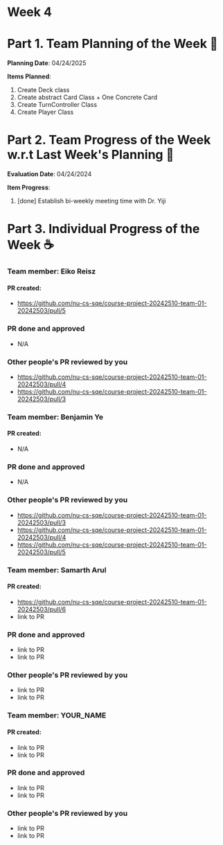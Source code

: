 # Week 4

# Part 1. Team Planning of the Week :ledger:
**Planning Date**: 04/24/2025

**Items Planned**:
1. Create Deck class
2. Create abstract Card Class + One Concrete Card
3. Create TurnController Class
4. Create Player Class

# Part 2. Team Progress of the Week w.r.t Last Week's Planning :green_book:
**Evaluation Date**: 04/24/2024

**Item Progress**:
1. [done] Establish bi-weekly meeting time with Dr. Yiji

# Part 3. Individual Progress of the Week :coffee:

### Team member: Eiko Reisz
#### PR created:
- https://github.com/nu-cs-sqe/course-project-20242510-team-01-20242503/pull/5

### PR done and approved
- N/A

### Other people's PR reviewed by you
- https://github.com/nu-cs-sqe/course-project-20242510-team-01-20242503/pull/4
- https://github.com/nu-cs-sqe/course-project-20242510-team-01-20242503/pull/3


### Team member: Benjamin Ye
#### PR created:
- N/A

### PR done and approved
- N/A

### Other people's PR reviewed by you
- https://github.com/nu-cs-sqe/course-project-20242510-team-01-20242503/pull/3
- https://github.com/nu-cs-sqe/course-project-20242510-team-01-20242503/pull/4
- https://github.com/nu-cs-sqe/course-project-20242510-team-01-20242503/pull/5



### Team member: Samarth Arul
#### PR created:
- https://github.com/nu-cs-sqe/course-project-20242510-team-01-20242503/pull/6
- link to PR

### PR done and approved
- link to PR
- link to PR

### Other people's PR reviewed by you
- link to PR
- link to PR


### Team member: YOUR_NAME
#### PR created:
- link to PR
- link to PR

### PR done and approved
- link to PR
- link to PR

### Other people's PR reviewed by you
- link to PR
- link to PR

